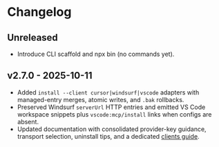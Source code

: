 # Changelog

## Unreleased

- Introduce CLI scaffold and npx bin (no commands yet).

## v2.7.0 - 2025-10-11

- Added `install --client cursor|windsurf|vscode` adapters with managed-entry merges, atomic writes, and `.bak` rollbacks.
- Preserved Windsurf `serverUrl` HTTP entries and emitted VS Code workspace snippets plus `vscode:mcp/install` links when configs are absent.
- Updated documentation with consolidated provider-key guidance, transport selection, uninstall tips, and a dedicated [clients guide](docs/clients.md).
